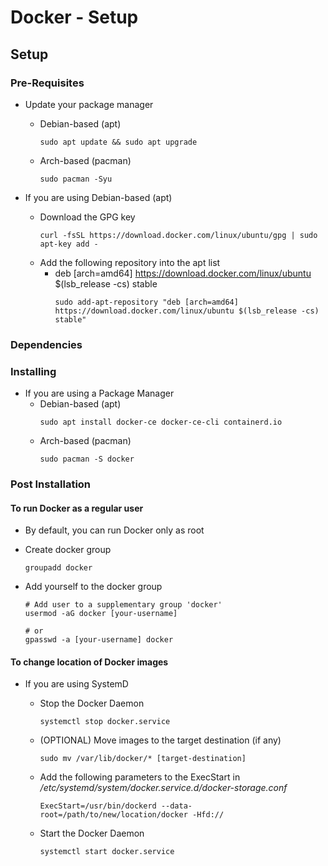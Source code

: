 # Docker - Setup

## Setup
### Pre-Requisites
- Update your package manager
	- Debian-based (apt)
		```console
		sudo apt update && sudo apt upgrade
		```
	- Arch-based (pacman)
		```console
		sudo pacman -Syu
		```

- If you are using Debian-based (apt)
	- Download the GPG key
		```console
		curl -fsSL https://download.docker.com/linux/ubuntu/gpg | sudo apt-key add -
		```
	- Add the following repository into the apt list
		+ deb [arch=amd64] https://download.docker.com/linux/ubuntu $(lsb_release -cs) stable
			```console
			sudo add-apt-repository "deb [arch=amd64] https://download.docker.com/linux/ubuntu $(lsb_release -cs) stable"
			```

### Dependencies

### Installing
- If you are using a Package Manager
	- Debian-based (apt)
		```console
		sudo apt install docker-ce docker-ce-cli containerd.io
		```
	- Arch-based (pacman)
		```console
		sudo pacman -S docker
		```

### Post Installation

#### To run Docker as a regular user
+ By default, you can run Docker only as root
- Create docker group
	```console
	groupadd docker
	```
- Add yourself to the docker group
	```console
	# Add user to a supplementary group 'docker'
	usermod -aG docker [your-username]

	# or
	gpasswd -a [your-username] docker
	```

#### To change location of Docker images
- If you are using SystemD
	- Stop the Docker Daemon
		```console
		systemctl stop docker.service
		```

	- (OPTIONAL) Move images to the target destination (if any)
		```console
		sudo mv /var/lib/docker/* [target-destination]
		```

	- Add the following parameters to the ExecStart in */etc/systemd/system/docker.service.d/docker-storage.conf*
		```console
		ExecStart=/usr/bin/dockerd --data-root=/path/to/new/location/docker -Hfd://
		```

	- Start the Docker Daemon
		```console
		systemctl start docker.service
		```